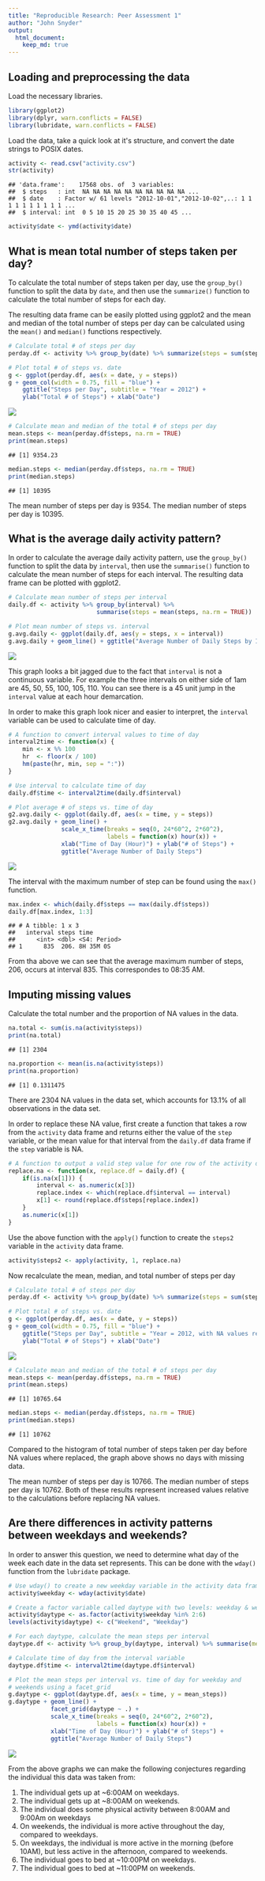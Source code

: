 ```yaml
---
title: "Reproducible Research: Peer Assessment 1"
author: "John Snyder"
output: 
  html_document:
    keep_md: true
---
```



## Loading and preprocessing the data
Load the necessary libraries.

```r
library(ggplot2)
library(dplyr, warn.conflicts = FALSE)
library(lubridate, warn.conflicts = FALSE)
```

Load the data, take a quick look at it's structure, and convert the date strings
to POSIX dates.

```r
activity <- read.csv("activity.csv")
str(activity)
```

```
## 'data.frame':	17568 obs. of  3 variables:
##  $ steps   : int  NA NA NA NA NA NA NA NA NA NA ...
##  $ date    : Factor w/ 61 levels "2012-10-01","2012-10-02",..: 1 1 1 1 1 1 1 1 1 1 ...
##  $ interval: int  0 5 10 15 20 25 30 35 40 45 ...
```

```r
activity$date <- ymd(activity$date)
```


## What is mean total number of steps taken per day?
To calculate the total number of steps taken per day, use the `group_by()`
function to split the data by `date`, and then use the `summarize()` function
to calculate the total number of steps for each day.

The resulting data frame can be easily plotted using ggplot2 and the mean and
median of the total number of steps per day can be calculated using the `mean()`
and `median()` functions respectively.

```r
# Calculate total # of steps per day
perday.df <- activity %>% group_by(date) %>% summarize(steps = sum(steps, na.rm = TRUE))

# Plot total # of steps vs. date
g <- ggplot(perday.df, aes(x = date, y = steps))
g + geom_col(width = 0.75, fill = "blue") + 
    ggtitle("Steps per Day", subtitle = "Year = 2012") +
    ylab("Total # of Steps") + xlab("Date")
```

![](PA1_template_files/figure-html/unnamed-chunk-3-1.png)<!-- -->

```r
# Calculate mean and median of the total # of steps per day
mean.steps <- mean(perday.df$steps, na.rm = TRUE)
print(mean.steps)
```

```
## [1] 9354.23
```

```r
median.steps <- median(perday.df$steps, na.rm = TRUE)
print(median.steps)
```

```
## [1] 10395
```

The mean number of steps per day is 9354.
The median number of steps per day is 10395.

## What is the average daily activity pattern?
In order to calculate the average daily activity pattern, use the `group_by()`
function to split the data by `interval`, then use the `summarise()` function to
calculate the mean number of steps for each interval.  The resulting data frame
can be plotted with ggplot2.


```r
# Calculate mean number of steps per interval
daily.df <- activity %>% group_by(interval) %>% 
                         summarise(steps = mean(steps, na.rm = TRUE))

# Plot mean number of steps vs. interval
g.avg.daily <- ggplot(daily.df, aes(y = steps, x = interval))
g.avg.daily + geom_line() + ggtitle("Average Number of Daily Steps by Interval")
```

![](PA1_template_files/figure-html/unnamed-chunk-4-1.png)<!-- -->

This graph looks a bit jagged due to the fact that `interval` is not a 
continuous variable.  For example the three intervals on either side of 1am are
45, 50, 55, 100, 105, 110.  You can see there is a 45 unit jump in the `interval` 
value at each hour demarcation.

In order to make this graph look nicer and easier to interpret, the 
`interval` variable can be used to calculate time of day.

```r
# A function to convert interval values to time of day
interval2time <- function(x) {
    min <- x %% 100
    hr  <- floor(x / 100)
    hm(paste(hr, min, sep = ":"))
}

# Use interval to calculate time of day
daily.df$time <- interval2time(daily.df$interval)

# Plot average # of steps vs. time of day
g2.avg.daily <- ggplot(daily.df, aes(x = time, y = steps))
g2.avg.daily + geom_line() + 
               scale_x_time(breaks = seq(0, 24*60^2, 2*60^2), 
                            labels = function(x) hour(x)) +
               xlab("Time of Day (Hour)") + ylab("# of Steps") +
               ggtitle("Average Number of Daily Steps")
```

![](PA1_template_files/figure-html/unnamed-chunk-5-1.png)<!-- -->
               
The interval with the maximum number of step can be found using the `max()` function.

```r
max.index <- which(daily.df$steps == max(daily.df$steps))
daily.df[max.index, 1:3]
```

```
## # A tibble: 1 x 3
##   interval steps time        
##      <int> <dbl> <S4: Period>
## 1      835  206. 8H 35M 0S
```
From tha above we can see that the average maximum number of steps, 
206, occurs at interval 
835.  This correspondes to
08:35 AM.

## Imputing missing values

Calculate the total number and the proportion of NA values in the data.

```r
na.total <- sum(is.na(activity$steps))
print(na.total)
```

```
## [1] 2304
```

```r
na.proportion <- mean(is.na(activity$steps))
print(na.proportion)
```

```
## [1] 0.1311475
```
There are 2304 NA values in the data set, which 
accounts for 13.1% of all observations 
in the data set.

In order to replace these NA value, first create a function that takes a row 
from the `activity` data frame and  returns either the value of the `step` 
variable, or the mean value for that interval from the `daily.df` data frame if
the `step` variable is NA.

```r
# A function to output a valid step value for one row of the activity data frame
replace.na <- function(x, replace.df = daily.df) {
    if(is.na(x[1])) {
        interval <- as.numeric(x[3])
        replace.index <- which(replace.df$interval == interval)
        x[1] <- round(replace.df$steps[replace.index])
    }
    as.numeric(x[1])
}
```

Use the above function with the `apply()` function to create the `steps2` variable in the 
`activity` data frame.

```r
activity$steps2 <- apply(activity, 1, replace.na)
```

Now recalculate the mean, median, and total number of steps per day

```r
# Calculate total # of steps per day 
perday.df <- activity %>% group_by(date) %>% summarize(steps = sum(steps2, na.rm = TRUE))

# Plot total # of steps vs. date
g <- ggplot(perday.df, aes(x = date, y = steps))
g + geom_col(width = 0.75, fill = "blue") + 
    ggtitle("Steps per Day", subtitle = "Year = 2012, with NA values replaced") +
    ylab("Total # of Steps") + xlab("Date")
```

![](PA1_template_files/figure-html/unnamed-chunk-10-1.png)<!-- -->

```r
# Calculate mean and median of the total # of steps per day
mean.steps <- mean(perday.df$steps, na.rm = TRUE)
print(mean.steps)
```

```
## [1] 10765.64
```

```r
median.steps <- median(perday.df$steps, na.rm = TRUE)
print(median.steps)
```

```
## [1] 10762
```

Compared to the histogram of total number of steps taken per day before NA
values where replaced, the graph above shows no days with missing data.

The mean number of steps per day is 10766.
The median number of steps per day is 10762.
Both of these results represent increased values relative to the calculations
before replacing NA values.

## Are there differences in activity patterns between weekdays and weekends?
In order to answer this question, we need to determine what day of the week each
date in the data set represents.  This can be done with the `wday()` function from 
the `lubridate` package.

```r
# Use wday() to create a new weekday variable in the activity data frame
activity$weekday <- wday(activity$date)

# Create a factor variable called daytype with two levels: weekday & weekend
activity$daytype <- as.factor(activity$weekday %in% 2:6)
levels(activity$daytype) <- c("Weekend", "Weekday")

# For each daytype, calculate the mean steps per interval
daytype.df <- activity %>% group_by(daytype, interval) %>% summarise(mean_steps = mean(steps2))

# Calculate time of day from the interval variable
daytype.df$time <- interval2time(daytype.df$interval)

# Plot the mean steps per interval vs. time of day for weekday and 
# weekends using a facet_grid
g.daytype <- ggplot(daytype.df, aes(x = time, y = mean_steps))
g.daytype + geom_line() + 
            facet_grid(daytype ~ .) +
            scale_x_time(breaks = seq(0, 24*60^2, 2*60^2), 
                         labels = function(x) hour(x)) +
            xlab("Time of Day (Hour)") + ylab("# of Steps") +
            ggtitle("Average Number of Daily Steps")
```

![](PA1_template_files/figure-html/unnamed-chunk-11-1.png)<!-- -->

From the above graphs we can make the following conjectures regarding the 
individual this data was taken from:

1. The individual gets up at ~6:00AM on weekdays.
2. The individual gets up at ~8:00AM on weekends.
3. The individual does some physical activity between 8:00AM and 9:00Am on weekdays
4. On weekends, the individual is more active throughout the day, compared to weekdays.
5. On weekdays, the individual is more active in the morning (before 10AM), but less active in the afternoon, compared to weekends.
6. The individual goes to bed at ~10:00PM on weekdays.
7. The individual goes to bed at ~11:00PM on weekends.
